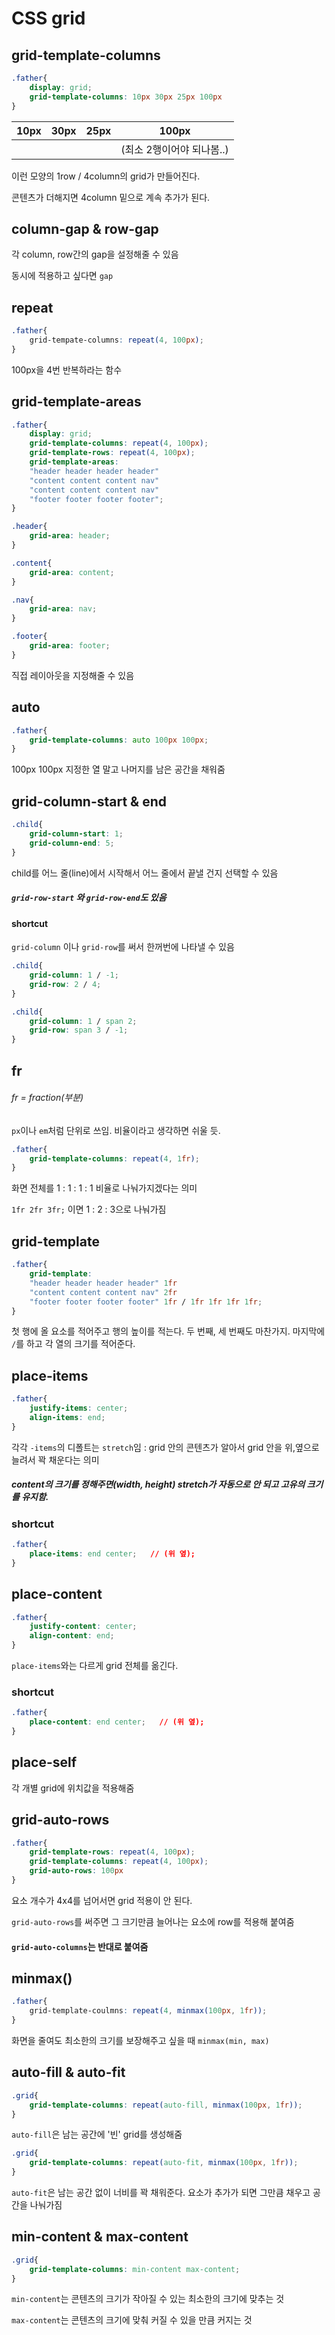 # CSS grid

## grid-template-columns

```css
.father{
    display: grid;
    grid-template-columns: 10px 30px 25px 100px
}
```

| 10px | 30px | 25px | 100px                     |
| ---- | ---- | ---- | ------------------------- |
|      |      |      | (최소 2행이어야 되나봄..) |

이런 모양의  1row / 4column의 grid가 만들어진다.

콘텐츠가 더해지면 4column 밑으로 계속 추가가 된다.



## column-gap & row-gap

각 column, row간의 gap을 설정해줄 수 있음

동시에 적용하고 싶다면 `gap`



## repeat

```css
.father{
    grid-tempate-columns: repeat(4, 100px);
}
```

100px을 4번 반복하라는 함수



## grid-template-areas

```css
.father{
    display: grid;
    grid-template-columns: repeat(4, 100px);
    grid-template-rows: repeat(4, 100px);
    grid-template-areas:
    "header header header header"
    "content content content nav"
    "content content content nav"
    "footer footer footer footer";
}

.header{
    grid-area: header;
}

.content{
    grid-area: content;
}

.nav{
    grid-area: nav;
}

.footer{
    grid-area: footer;
}
```

직접 레이아웃을 지정해줄 수 있음 



## auto

```css
.father{
    grid-template-columns: auto 100px 100px;
}
```

100px 100px 지정한 열 말고 나머지를 남은 공간을 채워줌



## grid-column-start & end

```css
.child{
    grid-column-start: 1;
    grid-column-end: 5;
}
```

child를 어느 줄(line)에서 시작해서 어느 줄에서 끝낼 건지 선택할 수 있음

##### `grid-row-start` 와 `grid-row-end`도 있음



#### shortcut

`grid-column` 이나 `grid-row`를 써서 한꺼번에 나타낼 수 있음

```css
.child{
    grid-column: 1 / -1;
    grid-row: 2 / 4;
}
```

```css
.child{
    grid-column: 1 / span 2;
    grid-row: span 3 / -1;
}
```



## fr

###### fr = fraction(부분)

`px`이나 `em`처럼 단위로 쓰임. 
비율이라고 생각하면 쉬울 듯. 

```css
.father{
    grid-template-columns: repeat(4, 1fr);
}
```

화면 전체를 1 : 1 : 1 : 1 비율로 나눠가지겠다는 의미

`1fr 2fr 3fr;` 이면 1 : 2 : 3으로 나눠가짐



## grid-template

```css
.father{
    grid-template:
    "header header header header" 1fr
    "content content content nav" 2fr
    "footer footer footer footer" 1fr / 1fr 1fr 1fr 1fr;
}
```

첫 행에 올 요소를 적어주고 행의 높이를 적는다.
두 번째, 세 번째도 마찬가지.
마지막에 `/`를 하고 각 열의 크기를 적어준다.



## place-items

```css
.father{
    justify-items: center;
    align-items: end;
}
```

각각 `-items`의 디폴트는 `stretch`임 : grid 안의 콘텐츠가 알아서 grid 안을 위,옆으로 늘려서 꽉 채운다는 의미

##### content의 크기를 정해주면(width, height) stretch가 자동으로 안 되고 고유의 크기를 유지함.



### shortcut

```css
.father{
    place-items: end center;   // (위 옆);
}
```



## place-content

```css
.father{
    justify-content: center;
    align-content: end;
}
```

`place-items`와는 다르게 grid 전체를 옮긴다.



### shortcut

```css
.father{
    place-content: end center;   // (위 옆);
}
```



## place-self

각 개별 grid에 위치값을 적용해줌



## grid-auto-rows

```css
.father{
    grid-template-rows: repeat(4, 100px);
    grid-template-columns: repeat(4, 100px);
    grid-auto-rows: 100px
}
```

요소 개수가 4x4를 넘어서면 grid 적용이 안 된다.

`grid-auto-rows`를 써주면 그 크기만큼 늘어나는 요소에 row를 적용해 붙여줌

#### `grid-auto-columns`는 반대로 붙여줌



## minmax()

```css
.father{
    grid-template-coulmns: repeat(4, minmax(100px, 1fr));
}
```

화면을 줄여도 최소한의 크기를 보장해주고 싶을 때 `minmax(min, max)`



## auto-fill & auto-fit

```css
.grid{
    grid-template-columns: repeat(auto-fill, minmax(100px, 1fr));
}
```

`auto-fill`은 남는 공간에 '빈' grid를 생성해줌



```css
.grid{
    grid-template-columns: repeat(auto-fit, minmax(100px, 1fr));
}
```

`auto-fit`은 남는 공간 없이 너비를 꽉 채워준다. 요소가 추가가 되면 그만큼 채우고 공간을 나눠가짐



## min-content & max-content

```css
.grid{
    grid-template-columns: min-content max-content;
}
```

`min-content`는 콘텐츠의 크기가 작아질 수 있는 최소한의 크기에 맞추는 것

`max-content`는 콘텐츠의 크기에 맞춰 커질 수 있을 만큼 커지는 것